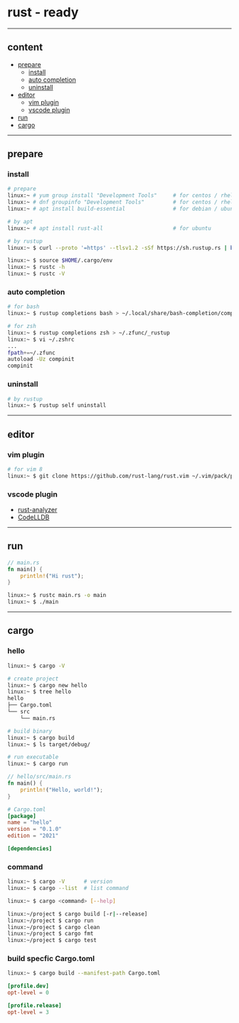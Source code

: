 # rust - ready

---

## content

- [prepare](#prepare)
  - [install](#install)
  - [auto completion](#auto-completion)
  - [uninstall](#uninstall)
- [editor](#editor)
  - [vim plugin](#vim-plugin)
  - [vscode plugin](#vscode-plugin)
- [run](#run)
- [cargo](#cargo)

---

## prepare

### install

```bash
# prepare
linux:~ # yum group install "Development Tools"     # for centos / rhel
linux:~ # dnf groupinfo "Development Tools"         # for centos / rhel
linux:~ # apt install build-essential               # for debian / ubuntu

# by apt
linux:~ # apt install rust-all                      # for ubuntu

# by rustup
linux:~ $ curl --proto '=https' --tlsv1.2 -sSf https://sh.rustup.rs | bash

linux:~ $ source $HOME/.cargo/env
linux:~ $ rustc -h
linux:~ $ rustc -V
```

### auto completion

```bash
# for bash
linux:~ $ rustup completions bash > ~/.local/share/bash-completion/completions/rustup

# for zsh
linux:~ $ rustup completions zsh > ~/.zfunc/_rustup
linux:~ $ vi ~/.zshrc
...
fpath+=~/.zfunc
autoload -Uz compinit
compinit
```

### uninstall

```bash
# by rustup
linux:~ $ rustup self uninstall
```

---

## editor

### vim plugin

```bash
# for vim 8
linux:~ $ git clone https://github.com/rust-lang/rust.vim ~/.vim/pack/plugins/start/rust.vim
```

### vscode plugin

- [rust-analyzer](https://marketplace.visualstudio.com/items?itemName=rust-lang.rust-analyzer)
- [CodeLLDB](https://marketplace.visualstudio.com/items?itemName=vadimcn.vscode-lldb)

---

## run

```rust
// main.rs
fn main() {
    println!("Hi rust");
}
```

```bash
linux:~ $ rustc main.rs -o main
linux:~ $ ./main
```

---

## cargo

### hello

```bash
linux:~ $ cargo -V

# create project
linux:~ $ cargo new hello
linux:~ $ tree hello
hello
├── Cargo.toml
└── src
    └── main.rs

# build binary
linux:~ $ cargo build
linux:~ $ ls target/debug/

# run executable
linux:~ $ cargo run
```

```rust
// hello/src/main.rs
fn main() {
    println!("Hello, world!");
}
```

```toml
# Cargo.toml
[package]
name = "hello"
version = "0.1.0"
edition = "2021"

[dependencies]
```

### command

```bash
linux:~ $ cargo -V      # version
linux:~ $ cargo --list  # list command

linux:~ $ cargo <command> [--help]

linux:~/project $ cargo build [-r|--release]
linux:~/project $ cargo run
linux:~/project $ cargo clean
linux:~/project $ cargo fmt
linux:~/project $ cargo test
```

### build specfic Cargo.toml

```bash
linux:~ $ cargo build --manifest-path Cargo.toml
```

```toml
[profile.dev]
opt-level = 0

[profile.release]
opt-level = 3
```
